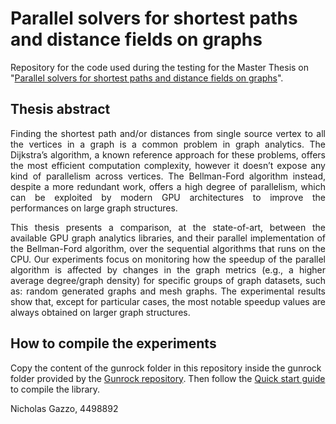 # Parallel solvers for shortest paths and distance fields on graphs
Repository for the code used during the testing for the Master Thesis on "[Parallel solvers for shortest paths and distance fields on graphs](https://github.com/Flamel31/Master-Thesis/blob/645a353f0188093e773eab1eb6a6c54ca0c47da0/NicholasGazzo4498892_Thesis.pdf)". 

## Thesis abstract
<p align="justify">
Finding the shortest path and/or distances from single source vertex to all the vertices in a graph is a common problem in graph analytics. The Dijkstra’s
algorithm, a known reference approach for these problems, offers the most efficient computation complexity, however it doesn’t expose any kind of parallelism across
vertices. The Bellman-Ford algorithm instead, despite a more redundant work, offers a high degree of parallelism, which can be exploited by modern GPU architectures to
improve the performances on large graph structures.
</p>
<p align="justify">
This thesis presents a comparison, at the state-of-art, between the available GPU graph analytics libraries, and their parallel implementation of the Bellman-Ford algorithm,
over the sequential algorithms that runs on the CPU. Our experiments focus on monitoring how the speedup of the parallel algorithm is affected by changes in the graph metrics (e.g., a higher average degree/graph density) for specific groups of graph datasets, such as: random generated graphs and mesh graphs. The experimental results show that, except for particular cases, the most notable speedup values are always obtained on larger graph structures.
</p>

## How to compile the experiments
Copy the content of the gunrock folder in this repository inside the gunrock folder provided by the [Gunrock repository](https://github.com/gunrock/gunrock).
Then follow the [Quick start guide](https://github.com/gunrock/gunrock#quick-start-guide) to compile the library.

Nicholas Gazzo, 4498892
